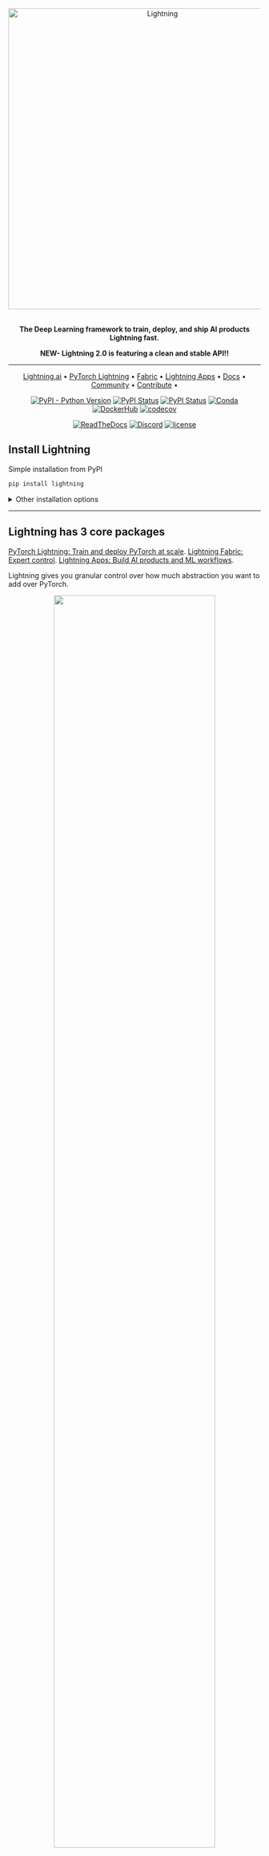 <div align="center">

<img alt="Lightning" src="https://pl-public-data.s3.amazonaws.com/assets_lightning/LightningColor.png" width="600px" style="max-width: 100%;">

<br/>
<br/>

**The Deep Learning framework to train, deploy, and ship AI products Lightning fast.**

**NEW- Lightning 2.0 is featuring a clean and stable API!!**

______________________________________________________________________

<p align="center">
  <a href="https://www.lightning.ai/">Lightning.ai</a> •
  <a href="https://lightning.ai/docs/pytorch/stable/">PyTorch Lightning</a> •
  <a href="https://lightning.ai/docs/fabric/stable/">Fabric</a> •
  <a href="https://lightning.ai/docs/app/stable/">Lightning Apps</a> •
  <a href="https://pytorch-lightning.readthedocs.io/en/stable/">Docs</a> •
  <a href="#community">Community</a> •
  <a href="https://lightning.ai/docs/pytorch/stable/generated/CONTRIBUTING.html">Contribute</a> •
</p>

<!-- DO NOT ADD CONDA DOWNLOADS... README CHANGES MUST BE APPROVED BY EDEN OR WILL -->

[![PyPI - Python Version](https://img.shields.io/pypi/pyversions/pytorch-lightning)](https://pypi.org/project/pytorch-lightning/)
[![PyPI Status](https://badge.fury.io/py/pytorch-lightning.svg)](https://badge.fury.io/py/pytorch-lightning)
[![PyPI Status](https://pepy.tech/badge/pytorch-lightning)](https://pepy.tech/project/pytorch-lightning)
[![Conda](https://img.shields.io/conda/v/conda-forge/pytorch-lightning?label=conda&color=success)](https://anaconda.org/conda-forge/pytorch-lightning)
[![DockerHub](https://img.shields.io/docker/pulls/pytorchlightning/pytorch_lightning.svg)](https://hub.docker.com/r/pytorchlightning/pytorch_lightning)
[![codecov](https://codecov.io/gh/Lightning-AI/lightning/branch/master/graph/badge.svg?token=SmzX8mnKlA)](https://codecov.io/gh/Lightning-AI/lightning)

[![ReadTheDocs](https://readthedocs.org/projects/pytorch-lightning/badge/?version=stable)](https://lightning.ai/docs/pytorch/stable/)
[![Discord](https://img.shields.io/discord/1077906959069626439?style=plastic)](https://discord.gg/VptPCZkGNa)
[![license](https://img.shields.io/badge/License-Apache%202.0-blue.svg)](https://github.com/Lightning-AI/lightning/blob/master/LICENSE)

<!--
[![CodeFactor](https://www.codefactor.io/repository/github/Lightning-AI/lightning/badge)](https://www.codefactor.io/repository/github/Lightning-AI/lightning)
-->

</div>

## Install Lightning

Simple installation from PyPI

```bash
pip install lightning
```

<!-- following section will be skipped from PyPI description -->

<details>
  <summary>Other installation options</summary>
    <!-- following section will be skipped from PyPI description -->

#### Install with optional dependencies

```bash
pip install lightning['extra']
```

#### Conda

```bash
conda install lightning -c conda-forge
```

#### Install stable version

Install future release from the source

```bash
pip install https://github.com/Lightning-AI/lightning/archive/refs/heads/release/stable.zip -U
```

#### Install bleeding-edge

Install nightly from the source (no guarantees)

```bash
pip install https://github.com/Lightning-AI/lightning/archive/refs/heads/master.zip -U
```

or from testing PyPI

```bash
pip install -iU https://test.pypi.org/simple/ pytorch-lightning
```

</details>
<!-- end skipping PyPI description -->

______________________________________________________________________

## Lightning has 3 core packages

[PyTorch Lightning: Train and deploy PyTorch at scale](#pytorch-lightning-train-and-deploy-pytorch-at-scale).
[Lightning Fabric: Expert control](#lightning-fabric-expert-control).
[Lightning Apps: Build AI products and ML workflows](#lightning-apps-build-ai-products-and-ml-workflows).

Lightning gives you granular control over how much abstraction you want to add over PyTorch.

<div align="center">
    <img src="https://pl-public-data.s3.amazonaws.com/assets_lightning/continuum.png" width="80%">
</div>

______________________________________________________________________

# PyTorch Lightning: Train and Deploy PyTorch at Scale

PyTorch Lightning is just organized PyTorch - Lightning disentangles PyTorch code to decouple the science from the engineering.

![PT to PL](docs/source-pytorch/_static/images/general/pl_quick_start_full_compressed.gif)

______________________________________________________________________

### Hello simple model

```python
# main.py
# ! pip install torchvision
import os, torch, torch.nn as nn, torch.utils.data as data, torchvision as tv, torch.nn.functional as F
import lightning as L

# --------------------------------
# Step 1: Define a LightningModule
# --------------------------------
# A LightningModule (nn.Module subclass) defines a full *system*
# (ie: an LLM, difussion model, autoencoder, or simple image classifier).


class LitAutoEncoder(L.LightningModule):
    def __init__(self):
        super().__init__()
        self.encoder = nn.Sequential(nn.Linear(28 * 28, 128), nn.ReLU(), nn.Linear(128, 3))
        self.decoder = nn.Sequential(nn.Linear(3, 128), nn.ReLU(), nn.Linear(128, 28 * 28))

    def forward(self, x):
        # in lightning, forward defines the prediction/inference actions
        embedding = self.encoder(x)
        return embedding

    def training_step(self, batch, batch_idx):
        # training_step defines the train loop. It is independent of forward
        x, y = batch
        x = x.view(x.size(0), -1)
        z = self.encoder(x)
        x_hat = self.decoder(z)
        loss = F.mse_loss(x_hat, x)
        self.log("train_loss", loss)
        return loss

    def configure_optimizers(self):
        optimizer = torch.optim.Adam(self.parameters(), lr=1e-3)
        return optimizer


# -------------------
# Step 2: Define data
# -------------------
dataset = tv.datasets.MNIST(os.getcwd(), download=True, transform=tv.transforms.ToTensor())
train, val = data.random_split(dataset, [55000, 5000])

# -------------------
# Step 3: Train
# -------------------
autoencoder = LitAutoEncoder()
trainer = L.Trainer()
trainer.fit(autoencoder, data.DataLoader(train), data.DataLoader(val))
```

Run the model on your terminal

```bash
pip install torchvision
python main.py
```

______________________________________________________________________

## Advanced features

Lightning has over [40+ advanced features](https://lightning.ai/docs/pytorch/stable/common/trainer.html#trainer-flags) designed for professional AI research at scale.

Here are some examples:

<div align="center">
    <img src="https://pl-bolts-doc-images.s3.us-east-2.amazonaws.com/features_2.jpg" max-height="600px">
  </div>

<details>
  <summary>Train on 1000s of GPUs without code changes</summary>

```python
# 8 GPUs
# no code changes needed
trainer = Trainer(accelerator="gpu", devices=8)

# 256 GPUs
trainer = Trainer(accelerator="gpu", devices=8, num_nodes=32)
```

</details>

<details>
  <summary>Train on other accelerators like TPUs without code changes</summary>

```python
# no code changes needed
trainer = Trainer(accelerator="tpu", devices=8)
```

</details>

<details>
  <summary>16-bit precision</summary>

```python
# no code changes needed
trainer = Trainer(precision=16)
```

</details>

<details>
  <summary>Experiment managers</summary>

```python
from lightning import loggers

# tensorboard
trainer = Trainer(logger=TensorBoardLogger("logs/"))

# weights and biases
trainer = Trainer(logger=loggers.WandbLogger())

# comet
trainer = Trainer(logger=loggers.CometLogger())

# mlflow
trainer = Trainer(logger=loggers.MLFlowLogger())

# neptune
trainer = Trainer(logger=loggers.NeptuneLogger())

# ... and dozens more
```

</details>

<details>

<summary>Early Stopping</summary>

```python
es = EarlyStopping(monitor="val_loss")
trainer = Trainer(callbacks=[es])
```

</details>

<details>
  <summary>Checkpointing</summary>

```python
checkpointing = ModelCheckpoint(monitor="val_loss")
trainer = Trainer(callbacks=[checkpointing])
```

</details>

<details>
  <summary>Export to torchscript (JIT) (production use)</summary>

```python
# torchscript
autoencoder = LitAutoEncoder()
torch.jit.save(autoencoder.to_torchscript(), "model.pt")
```

</details>

<details>
  <summary>Export to ONNX (production use)</summary>

```python
# onnx
with tempfile.NamedTemporaryFile(suffix=".onnx", delete=False) as tmpfile:
    autoencoder = LitAutoEncoder()
    input_sample = torch.randn((1, 64))
    autoencoder.to_onnx(tmpfile.name, input_sample, export_params=True)
    os.path.isfile(tmpfile.name)
```

</details>

______________________________________________________________________

## Advantages over unstructured PyTorch

- Models become hardware agnostic
- Code is clear to read because engineering code is abstracted away
- Easier to reproduce
- Make fewer mistakes because lightning handles the tricky engineering
- Keeps all the flexibility (LightningModules are still PyTorch modules), but removes a ton of boilerplate
- Lightning has dozens of integrations with popular machine learning tools.
- [Tested rigorously with every new PR](https://github.com/Lightning-AI/lightning/tree/master/tests). We test every combination of PyTorch and Python supported versions, every OS, multi GPUs and even TPUs.
- Minimal running speed overhead (about 300 ms per epoch compared with pure PyTorch).

______________________________________________________________________

<div align="center">
    <a href="https://lightning.ai/docs/pytorch/stable/">Read the PyTorch Lightning docs</a>
</div>

______________________________________________________________________

# Lightning Fabric: Expert control.

Run on any device at any scale with expert-level control over PyTorch training loop and scaling strategy. You can even write your own Trainer.

Fabric is designed for the most complex models like foundation model scaling, LLMs, diffussion, transformers, reinforcement learning, active learning.

<table>
<tr>
<th>What to change</th>
<th>Resulting Fabric Code (copy me!)</th>
</tr>
<tr>
<td>
<sub>

```diff
+import lightning as L
 import torch; import torchvision as tv

+fabric = L.Fabric()
+fabric.launch()
+
 model = tv.models.resnet18()
 optimizer = torch.optim.SGD(model.parameters(), lr=0.001)
-device = "cuda" if torch.cuda.is_available() else "cpu"
-model.to(device)
+model, optimizer = fabric.setup(model, optimizer)

 dataset = tv.datasets.CIFAR10("data", download=True,
                               train=True,
                               transform=tv.transforms.ToTensor())
 dataloader = torch.utils.data.DataLoader(dataset, batch_size=8)
+dataloader = fabric.setup_dataloaders(dataloader)

 model.train()
 num_epochs = 10
 for epoch in range(num_epochs):
     for batch in dataloader:
         inputs, labels = batch
-        inputs, labels = inputs.to(device), labels.to(device)
         optimizer.zero_grad()
         outputs = model(inputs)
         loss = torch.nn.functional.cross_entropy(outputs, labels)
-        loss.backward()
+        fabric.backward(loss)
         optimizer.step()
```

</sub>
<td>
<sub>

```Python
import lightning as L
import torch; import torchvision as tv

fabric = L.Fabric()
fabric.launch()

model = tv.models.resnet18()
optimizer = torch.optim.SGD(model.parameters(), lr=0.001)
model, optimizer = fabric.setup(model, optimizer)

dataset = tv.datasets.CIFAR10("data", download=True,
                              train=True,
                              transform=tv.transforms.ToTensor())
dataloader = torch.utils.data.DataLoader(dataset, batch_size=8)
dataloader = fabric.setup_dataloaders(dataloader)

model.train()
num_epochs = 10
for epoch in range(num_epochs):
    for batch in dataloader:
        inputs, labels = batch
        optimizer.zero_grad()
        outputs = model(inputs)
        loss = torch.nn.functional.cross_entropy(outputs, labels)
        fabric.backward(loss)
        optimizer.step()
```

</sub>
</td>
</tr>
</table>

## Key features

- Easily switch from running on CPU to GPU (Apple Silicon, CUDA, …), TPU, multi-GPU or even multi-node training
- Use state-of-the-art distributed training strategies (DDP, FSDP, DeepSpeed) and mixed precision out of the box
- All the device logic boilerplate is handled for you
- Designed with multi-billion parameter models in mind
- Build your own custom Trainer using Fabric primitives for training checkpointing, logging, and more

______________________________________________________________________

<div align="center">
    <a href="https://lightning.ai/docs/fabric/stable/">Read the Lightning Fabric docs</a>
</div>

______________________________________________________________________

# Lightning Apps: Build AI products and ML workflows

Lightning Apps remove the cloud infrastructure boilerplate so you can focus on solving the research or business problems. Lightning Apps can run on the Lightning Cloud, your own cluster or a private cloud.

<div align="center">
    <img src="https://pl-public-data.s3.amazonaws.com/assets_lightning/lightning-apps-teaser.png" width="80%">
</div>

## Hello Lightning app world

```python
# app.py
import lightning as L


class TrainComponent(L.LightningWork):
    def run(self, x):
        print(f"train a model on {x}")


class AnalyzeComponent(L.LightningWork):
    def run(self, x):
        print(f"analyze model on {x}")


class WorkflowOrchestrator(L.LightningFlow):
    def __init__(self) -> None:
        super().__init__()
        self.train = TrainComponent(cloud_compute=L.CloudCompute("cpu"))
        self.analyze = AnalyzeComponent(cloud_compute=L.CloudCompute("gpu"))

    def run(self):
        self.train.run("CPU machine 1")
        self.analyze.run("GPU machine 2")


app = L.LightningApp(WorkflowOrchestrator())
```

Run on the cloud or locally

```bash
# run on the cloud
lightning run app app.py --setup --cloud

# run locally
lightning run app app.py
```

______________________________________________________________________

<div align="center">
    <a href="https://lightning.ai/docs/app/stable/">Read the Lightning Apps docs</a>
</div>

______________________________________________________________________

## Examples

###### Self-supervised Learning

- [CPC transforms](https://lightning-bolts.readthedocs.io/en/stable/transforms/self_supervised.html#cpc-transforms)
- [Moco v2 tranforms](https://lightning-bolts.readthedocs.io/en/stable/transforms/self_supervised.html#moco-v2-transforms)
- [SimCLR transforms](https://lightning-bolts.readthedocs.io/en/stable/transforms/self_supervised.html#simclr-transforms)

###### Convolutional Architectures

- [GPT-2](https://lightning-bolts.readthedocs.io/en/stable/models/convolutional.html#gpt-2)
- [UNet](https://lightning-bolts.readthedocs.io/en/stable/models/convolutional.html#unet)

###### Reinforcement Learning

- [DQN Loss](https://lightning-bolts.readthedocs.io/en/stable/losses.html#dqn-loss)
- [Double DQN Loss](https://lightning-bolts.readthedocs.io/en/stable/losses.html#double-dqn-loss)
- [Per DQN Loss](https://lightning-bolts.readthedocs.io/en/stable/losses.html#per-dqn-loss)

###### GANs

- [Basic GAN](https://lightning-bolts.readthedocs.io/en/stable/models/gans.html#basic-gan)
- [DCGAN](https://lightning-bolts.readthedocs.io/en/stable/models/gans.html#dcgan)

###### Classic ML

- [Logistic Regression](https://lightning-bolts.readthedocs.io/en/stable/models/classic_ml.html#logistic-regression)
- [Linear Regression](https://lightning-bolts.readthedocs.io/en/stable/models/classic_ml.html#linear-regression)

______________________________________________________________________

## Continuous Integration

Lightning is rigorously tested across multiple CPUs, GPUs, TPUs, IPUs, and HPUs and against major Python and PyTorch versions.

###### \*Codecov is > 90%+ but build delays may show less

<details>
  <summary>Current build statuses</summary>

<center>

|       System / PyTorch ver.        |                                                                                              1.11                                                                                               |                                                                                                              1.12                                                                                                               | 1.13                                                                                                                                                                                                                            | 2.0  |
| :--------------------------------: | :---------------------------------------------------------------------------------------------------------------------------------------------------------------------------------------------: | :-----------------------------------------------------------------------------------------------------------------------------------------------------------------------------------------------------------------------------: | ------------------------------------------------------------------------------------------------------------------------------------------------------------------------------------------------------------------------------- | ---- |
|        Linux py3.9 \[GPUs\]        |                                                                                                -                                                                                                | [![Build Status](<https://dev.azure.com/Lightning-AI/lightning/_apis/build/status/pytorch-lightning%20(GPUs)?branchName=master>)](https://dev.azure.com/Lightning-AI/lightning/_build/latest?definitionId=24&branchName=master) | [![Build Status](<https://dev.azure.com/Lightning-AI/lightning/_apis/build/status/pytorch-lightning%20(GPUs)?branchName=master>)](https://dev.azure.com/Lightning-AI/lightning/_build/latest?definitionId=24&branchName=master) | Soon |
|        Linux py3.9 \[TPUs\]        |                                                                                                -                                                                                                |                     [![Test PyTorch - TPU](https://github.com/Lightning-AI/lightning/actions/workflows/tpu-tests.yml/badge.svg)](https://github.com/Lightning-AI/lightning/actions/workflows/tpu-tests.yml)                     |                                                                                                                                                                                                                                 | Soon |
|        Linux py3.8 \[IPUs\]        |                                                                                                -                                                                                                |                                                                                                                -                                                                                                                | [![Build Status](<https://dev.azure.com/Lightning-AI/lightning/_apis/build/status/pytorch-lightning%20(IPUs)?branchName=master>)](https://dev.azure.com/Lightning-AI/lightning/_build/latest?definitionId=25&branchName=master) | Soon |
|        Linux py3.8 \[HPUs\]        |                                                                                                -                                                                                                |                                                                                                                -                                                                                                                | [![Build Status](<https://dev.azure.com/Lightning-AI/lightning/_apis/build/status/pytorch-lightning%20(HPUs)?branchName=master>)](https://dev.azure.com/Lightning-AI/lightning/_build/latest?definitionId=26&branchName=master) | Soon |
|  Linux (multiple Python versions)  | [![Test PyTorch](https://github.com/Lightning-AI/lightning/actions/workflows/ci-tests-pytorch.yml/badge.svg)](https://github.com/Lightning-AI/lightning/actions/workflows/ci-tests-pytorch.yml) |                 [![Test PyTorch](https://github.com/Lightning-AI/lightning/actions/workflows/ci-tests-pytorch.yml/badge.svg)](https://github.com/Lightning-AI/lightning/actions/workflows/ci-tests-pytorch.yml)                 | [![Test PyTorch](https://github.com/Lightning-AI/lightning/actions/workflows/ci-tests-pytorch.yml/badge.svg)](https://github.com/Lightning-AI/lightning/actions/workflows/ci-tests-pytorch.yml)                                 | Soon |
|   OSX (multiple Python versions)   | [![Test PyTorch](https://github.com/Lightning-AI/lightning/actions/workflows/ci-tests-pytorch.yml/badge.svg)](https://github.com/Lightning-AI/lightning/actions/workflows/ci-tests-pytorch.yml) |                 [![Test PyTorch](https://github.com/Lightning-AI/lightning/actions/workflows/ci-tests-pytorch.yml/badge.svg)](https://github.com/Lightning-AI/lightning/actions/workflows/ci-tests-pytorch.yml)                 | [![Test PyTorch](https://github.com/Lightning-AI/lightning/actions/workflows/ci-tests-pytorch.yml/badge.svg)](https://github.com/Lightning-AI/lightning/actions/workflows/ci-tests-pytorch.yml)                                 | Soon |
| Windows (multiple Python versions) | [![Test PyTorch](https://github.com/Lightning-AI/lightning/actions/workflows/ci-tests-pytorch.yml/badge.svg)](https://github.com/Lightning-AI/lightning/actions/workflows/ci-tests-pytorch.yml) |                 [![Test PyTorch](https://github.com/Lightning-AI/lightning/actions/workflows/ci-tests-pytorch.yml/badge.svg)](https://github.com/Lightning-AI/lightning/actions/workflows/ci-tests-pytorch.yml)                 | [![Test PyTorch](https://github.com/Lightning-AI/lightning/actions/workflows/ci-tests-pytorch.yml/badge.svg)](https://github.com/Lightning-AI/lightning/actions/workflows/ci-tests-pytorch.yml)                                 | Soon |

</center>
</details>

______________________________________________________________________

## Community

The lightning community is maintained by

- [10+ core contributors](https://lightning.ai/docs/pytorch/latest/governance.html) who are all a mix of professional engineers, Research Scientists, and Ph.D. students from top AI labs.
- 590+ active community contributors.

Want to help us build Lightning and reduce boilerplate for thousands of researchers? [Learn how to make your first contribution here](https://lightning.ai/docs/pytorch/stable/generated/CONTRIBUTING.html)

Lightning is also part of the [PyTorch ecosystem](https://pytorch.org/ecosystem/) which requires projects to have solid testing, documentation and support.

### Asking for help

If you have any questions please:

1. [Read the docs](https://lightning.ai/docs).
1. [Search through existing Discussions](https://github.com/Lightning-AI/lightning/discussions), or [add a new question](https://github.com/Lightning-AI/lightning/discussions/new)
1. [Join our discord](https://discord.com/invite/tfXFetEZxv).
